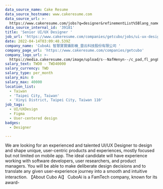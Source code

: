 ```yaml
---
data_source_name: Cake Resume
data_source_hostname: www.cakeresume.com
data_source_url: >-
  https://www.cakeresume.com/jobs?q=designer&refinementList%5Blang_name%5D%5B0%5D=English&refinementList%5Bsalary_type%5D=per_year
data_source_internal_id: '39181'
title: 'Senior UI/UX Designer '
job_url: 'https://www.cakeresume.com/companies/getcubo/jobs/ui-ux-designer-60b4d3'
date: 2022-04-14T03:09:48.539Z
company_name: 'CuboAi 智慧寶寶攝影機_雲云科技股份有限公司 '
company_page_url: 'https://www.cakeresume.com/companies/getcubo'
company_logo_url: >-
  https://media.cakeresume.com/image/upload/s--NafHenyn--/c_pad,fl_png8,h_200,w_200/v1580637800/pqd4n7tz03i5hfaidfvl.png
salary_text: TWD0 - TWD40000
salary_currency: TWD
salary_type: per_month
salary_min: 0
salary_max: 40000
location_list:
  - Taiwan
  - 'Taipei City, Taiwan'
  - 'Xinyi District, Taipei City, Taiwan 110'
job_tags:
  - UI/UXDesign
  - Figma
  - User-centered design
badges:
  - Designer

---
```


We are looking for an experienced and talented UI/UX Designer to design and shape unique, user-centric products and experiences, mostly focused but not limited on mobile app. The ideal candidate will have experience working with software developers, user researchers, and product managers. You will be able to make deliberate design decisions and to translate any given user-experience journey into a smooth and intuitive interaction. 【About Cubo Ai】 CuboAi is a FamTech company, known for its award-
